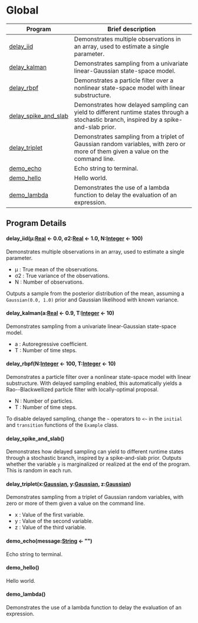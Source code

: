 
# Global

| Program | Brief description |
| --- | --- |
| [delay_iid](#delay-iid-107) | Demonstrates multiple observations in an array, used to estimate a single parameter. |
| [delay_kalman](#delay-kalman-100) | Demonstrates sampling from a univariate linear-Gaussian state-space model. |
| [delay_rbpf](#delay-rbpf-93) | Demonstrates a particle filter over a nonlinear state-space model with linear substructure. |
| [delay_spike_and_slab](#delay-spike-and-slab-49) | Demonstrates how delayed sampling can yield to different runtime states through a stochastic branch, inspired by a spike-and-slab prior. |
| [delay_triplet](#delay-triplet-53) | Demonstrates sampling from a triplet of Gaussian random variables, with zero or more of them given a value on the command line. |
| [demo_echo](#demo-echo-37) | Echo string to terminal. |
| [demo_hello](#demo-hello-17) | Hello world. |
| [demo_lambda](#demo-lambda-94) | Demonstrates the use of a lambda function to delay the evaluation of an expression. |


## Program Details

#### delay_iid(μ:[Real](#real-0) <- 0.0, σ2:[Real](#real-0) <- 1.0, N:[Integer](#integer-0) <- 100)

<a name="delay-iid-107"></a>

Demonstrates multiple observations in an array, used to estimate a
single parameter.

  - μ  : True mean of the observations.
  - σ2 : True variance of the observations.
  - N  : Number of observations.

Outputs a sample from the posterior distribution of the mean, assuming a
`Gaussian(0.0, 1.0)` prior and Gaussian likelihood with known variance.

#### delay_kalman(a:[Real](#real-0) <- 0.9, T:[Integer](#integer-0) <- 10)

<a name="delay-kalman-100"></a>

Demonstrates sampling from a univariate linear-Gaussian state-space model.

  - a : Autoregressive coefficient.
  - T : Number of time steps.

#### delay_rbpf(N:[Integer](#integer-0) <- 100, T:[Integer](#integer-0) <- 10)

<a name="delay-rbpf-93"></a>

Demonstrates a particle filter over a nonlinear state-space model with
linear substructure. With delayed sampling enabled, this automatically
yields a Rao--Blackwellized particle filter with locally-optimal proposal.

  - N : Number of particles.
  - T : Number of time steps.

To disable delayed sampling, change the `~` operators to `<~` in the
`initial` and `transition` functions of the `Example` class.

#### delay_spike_and_slab()

<a name="delay-spike-and-slab-49"></a>

Demonstrates how delayed sampling can yield to different runtime states
through a stochastic branch, inspired by a spike-and-slab prior. Outputs
whether the variable `y` is marginalized or realized at the end of the
program. This is random in each run.

#### delay_triplet(x:[Gaussian](#gaussian-0), y:[Gaussian](#gaussian-0), z:[Gaussian](#gaussian-0))

<a name="delay-triplet-53"></a>

Demonstrates sampling from a triplet of Gaussian random variables, with
zero or more of them given a value on the command line.

  - x : Value of the first variable.
  - y : Value of the second variable.
  - z : Value of the third variable.

#### demo_echo(message:[String](#string-0) <- "")

<a name="demo-echo-37"></a>

Echo string to terminal.

#### demo_hello()

<a name="demo-hello-17"></a>

Hello world.

#### demo_lambda()

<a name="demo-lambda-94"></a>

Demonstrates the use of a lambda function to delay the evaluation of an
expression.

